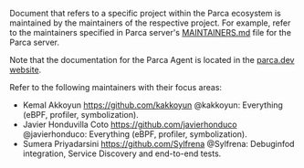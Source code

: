 Document that refers to a specific project within the Parca ecosystem
is maintained by the maintainers of the respective project. For example, refer
to the maintainers specified in Parca server's
[MAINTAINERS.md](https://github.com/parca/parca/blob/main/MAINTAINERS.md)
file for the Parca server.

Note that the documentation for the Parca Agent is located in the [parca.dev website](https://www.parca.dev/docs/overview).

Refer to the following maintainers with their focus areas:

* Kemal Akkoyun <https://github.com/kakkoyun> @kakkoyun: Everything (eBPF, profiler, symbolization).
* Javier Honduvilla Coto <https://github.com/javierhonduco> @javierhonduco: Everything (eBPF, profiler, symbolization).
* Sumera Priyadarsini <https://github.com/Sylfrena> @Sylfrena: Debuginfod integration, Service Discovery and end-to-end tests.
